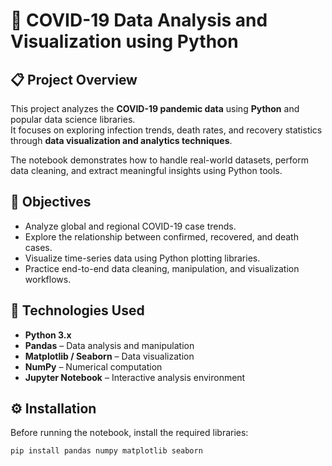 # 🦠 COVID-19 Data Analysis and Visualization using Python

## 📋 Project Overview
This project analyzes the **COVID-19 pandemic data** using **Python** and popular data science libraries.  
It focuses on exploring infection trends, death rates, and recovery statistics through **data visualization and analytics techniques**.

The notebook demonstrates how to handle real-world datasets, perform data cleaning, and extract meaningful insights using Python tools.

## 🎯 Objectives
- Analyze global and regional COVID-19 case trends.
- Explore the relationship between confirmed, recovered, and death cases.
- Visualize time-series data using Python plotting libraries.
- Practice end-to-end data cleaning, manipulation, and visualization workflows.
## 🧰 Technologies Used
- **Python 3.x**
- **Pandas** – Data analysis and manipulation  
- **Matplotlib / Seaborn** – Data visualization  
- **NumPy** – Numerical computation  
- **Jupyter Notebook** – Interactive analysis environment

## ⚙️ Installation

Before running the notebook, install the required libraries:

```bash
pip install pandas numpy matplotlib seaborn
